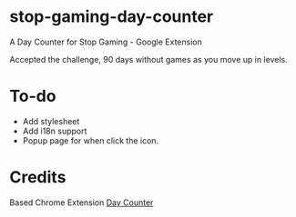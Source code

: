 # stop-gaming-day-counter
A Day Counter for Stop Gaming - Google Extension

Accepted the challenge, 90 days without games as you move up in levels.

# To-do
- Add stylesheet
- Add i18n support
- Popup page for when click the icon.

# Credits
Based Chrome Extension [Day Counter](https://chrome.google.com/webstore/detail/day-counter/glnbjmdjpcccpdlckpenknmacmgbecpa)
